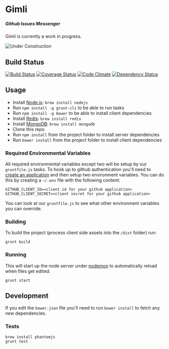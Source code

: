# Gimli
##### Github Issues Messenger

Gimli is currently a work in progress.

![Under Construction](http://png-3.findicons.com/files/icons/990/vistaico_toolbar/256/under_construction.png)

## Build Status

[![Build Status](https://travis-ci.org/legitco/gimli.png?branch=develop)](https://travis-ci.org/legitco/gimli)
[![Coverage Status](https://coveralls.io/repos/legitco/gimli/badge.png?branch=develop)](https://coveralls.io/r/legitco/gimli?branch=develop)
[![Code Climate](https://codeclimate.com/github/legitco/gimli.png)](https://codeclimate.com/github/legitco/gimli)
[![Dependency Status](https://david-dm.org/legitco/gimli.png)](https://david-dm.org/legitco/gimli)

## Usage

* Install [Node.js](http://nodejs.org/): `brew install nodejs`
* Run `npm install -g grunt-cli` to be able to run tasks
* Run `npm install -g bower` to be able to install client dependencies
* Install [Redis](http://redis.io/): `brew install redis`
* Install [MongoDB](http://www.mongodb.org/): `brew install mongodb`
* Clone this repo
* Run `npm install` from the project folder to install server dependencies
* Run `bower install` from the project folder to install client dependencies

### Required Environmental Variables

All required environmental variables except two will be setup by our
`gruntfile.js` tasks. To hook up to github authentication you'll need to
[create an application](https://github.com/settings/applications) and then setup
two environment variables. You can do this by creating a `~/.env` file with the
following content:

    GITHUB_CLIENT_ID=<client id for your github application>
    GITHUB_CLIENT_SECRET=<client secret for your github application>

You can look at our `gruntfile.js` to see what other environment variables you
can override.

### Building

To build the project (process client side assets into the `/dist` folder) run:

    grunt build

### Running

This will start up the node server under [nodemon](http://nodemon.io/) to
automatically reload when files get edited:

    grunt start

## Development

If you edit the `bower.json` file you'll need to run `bower install` to fetch
any new dependencies.

### Tests

    brew install phantomjs
    grunt test
